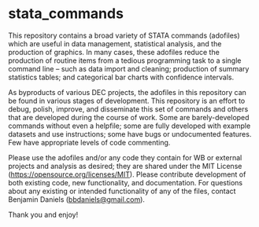 # stata_commands

This repository contains a broad variety of STATA commands (adofiles) which are useful in data management, statistical analysis, and the production of graphics. In many cases, these adofiles reduce the production of routine items from a tedious programming task to a single command line – such as data import and cleaning; production of summary statistics tables; and categorical bar charts with confidence intervals.

As byproducts of various DEC projects, the adofiles in this repository can be found in various stages of development. This repository is an effort to debug, polish, improve, and disseminate this set of commands and others that are developed during the course of work. Some are barely-developed commands without even a helpfile; some are fully developed with example datasets and use instructions; some have bugs or undocumented features. Few have appropriate levels of code commenting.

Please use the adofiles and/or any code they contain for WB or external projects and analysis as desired; they are shared under the MIT License (https://opensource.org/licenses/MIT). Please contribute development of both existing code, new functionality, and documentation. For questions about any existing or intended functionality of any of the files, contact Benjamin Daniels (bbdaniels@gmail.com).

Thank you and enjoy!
